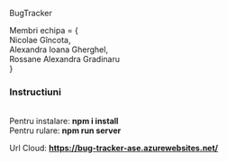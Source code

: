 BugTracker

Membri echipa = { <br>
   Nicolae Gîncota,<br>
   Alexandra Ioana Gherghel,<br>
   Rossane Alexandra Gradinaru<br>
}<br>

<h3>Instructiuni </h3><br>
Pentru instalare: <b>npm i install</b> <br>
Pentru rulare: <b>npm run server </b> <br>

Url Cloud: <b> https://bug-tracker-ase.azurewebsites.net/
